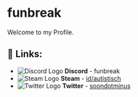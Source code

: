 # funbreak
Welcome to my Profile.

## 🔗 Links:
- ![Discord Logo](https://i.imgur.com/002xgns.png) __Discord__ - funbreak
- ![Steam Logo](https://i.imgur.com/RAjZrQb.png) __Steam__ - [id/autistisch](https://steamcommunity.com/id/autistisch)
- ![Twitter Logo](https://www.twitter.com/favicon.ico) __Twitter__ - [soondotminus](https://twitter.com/soondotminus)

